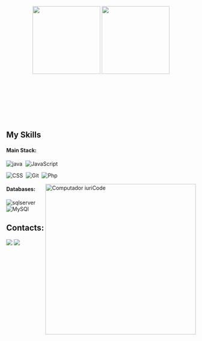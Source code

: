 



<div  align="center" style="margin-bottom:100px">
 <img height="180em" src="https://github-readme-stats.vercel.app/api?username=Diaseduarda01&show_icons=true&theme=tokyonight"/>
    <img height="180em" src="https://github-readme-stats.vercel.app/api/top-langs/?username=Diaseduarda01&layout=compact&theme=tokyonight"/>
 </div>
 
 &nbsp;
 &nbsp;



## My Skills

#### Main Stack:



![java](https://img.shields.io/badge/Java-ED8B00?style=for-the-badge&logo=openjdk&logoColor=white)&nbsp;
![JavaScript](https://img.shields.io/badge/JavaScript-F7DF1E?style=for-the-badge&logo=javascript&logoColor=black)&nbsp;

![CSS](https://img.shields.io/badge/CSS3-1572B6?style=for-the-badge&logo=css3&logoColor=white)&nbsp;
![Git](https://img.shields.io/badge/GIT-E44C30?style=for-the-badge&logo=git&logoColor=white)&nbsp;
![Php](https://img.shields.io/badge/PHP-777BB4?style=for-the-badge&logo=php&logoColor=white)&nbsp;


<img src="https://raw.githubusercontent.com/MicaelliMedeiros/micaellimedeiros/master/image/computer-illustration.png" min-width="400px" max-width="400px" width="400px" align="right" alt="Computador iuriCode">





#### Databases:

![sqlserver](https://img.shields.io/badge/style-for--the--badge-green?logo=microsoft-sql-server&style=for-the-badge)&nbsp;
![MySQl](https://img.shields.io/badge/MySQL-005C84?style=for-the-badge&logo=mysql&logoColor=white)&nbsp;




## Contacts:

<div> 
<a href = "mailto:contato.mariaeduardasilvadias01@gmail.com"> <img src="https://img.shields.io/badge/Gmail-D14836?style=for-the-badge&logo=gmail&logoColor=white" target="_blank"></a>
<a href="https://www.linkedin.com/in/eduarda-dias-723a7820b/" target="_blank"><img src="https://img.shields.io/badge/-LinkedIn-%230077B5?style=for-the-badge&logo=linkedin&logoColor=white"  target="_blank"></a> 
 
</div>&nbsp;&nbsp;





